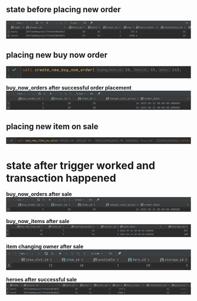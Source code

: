 ## state before placing new order
![alt text](https://github.com/miniprojectPythonGame/db/blob/master/docs/tests/buy_now_tests/heroes_before_buy_now_action.png?raw=true)  

## placing new buy now order
![alt text](https://github.com/miniprojectPythonGame/db/blob/master/docs/tests/buy_now_tests/placing_buy_now_order.png?raw=true)  

**buy_now_orders after successful order placement**
![alt text](https://github.com/miniprojectPythonGame/db/blob/master/docs/tests/buy_now_tests/buy_orders_after_order_placement.png?raw=true)

## placing new item on sale
![alt text](https://github.com/miniprojectPythonGame/db/blob/master/docs/tests/buy_now_tests/placing_new_items_on_sale.png?raw=true)

# state after trigger worked and transaction happened  
**buy_now_orders after sale** 
![alt text](https://github.com/miniprojectPythonGame/db/blob/master/docs/tests/buy_now_tests/buy_orders_after_successful_sale.png?raw=true)  

**buy_now_items after sale**
![alt text](https://github.com/miniprojectPythonGame/db/blob/master/docs/tests/buy_now_tests/buy_now_items_after_successful_sale.png?raw=true)  

**item changing owner after sale**
![alt text](https://github.com/miniprojectPythonGame/db/blob/master/docs/tests/buy_now_tests/item_changing_owner_after_sale.png?raw=true)  

**heroes after successful sale**
![alt text](https://github.com/miniprojectPythonGame/db/blob/master/docs/tests/buy_now_tests/heroes_after_successful_sale.png?raw=true)
